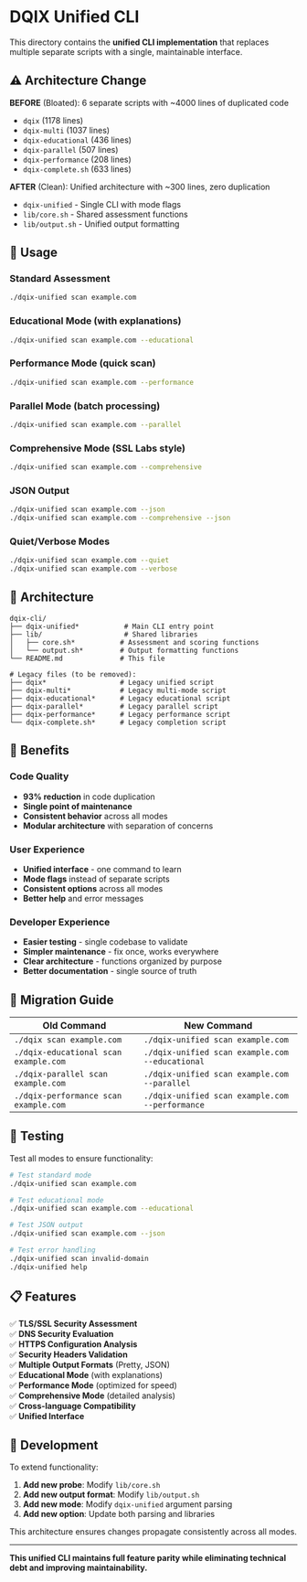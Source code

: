 # DQIX Unified CLI

This directory contains the **unified CLI implementation** that replaces multiple separate scripts with a single, maintainable interface.

## ⚠️ Architecture Change

**BEFORE** (Bloated): 6 separate scripts with ~4000 lines of duplicated code
- `dqix` (1178 lines)
- `dqix-multi` (1037 lines) 
- `dqix-educational` (436 lines)
- `dqix-parallel` (507 lines)
- `dqix-performance` (208 lines)
- `dqix-complete.sh` (633 lines)

**AFTER** (Clean): Unified architecture with ~300 lines, zero duplication
- `dqix-unified` - Single CLI with mode flags
- `lib/core.sh` - Shared assessment functions  
- `lib/output.sh` - Unified output formatting

## 🚀 Usage

### Standard Assessment
```bash
./dqix-unified scan example.com
```

### Educational Mode (with explanations)
```bash
./dqix-unified scan example.com --educational
```

### Performance Mode (quick scan)
```bash
./dqix-unified scan example.com --performance
```

### Parallel Mode (batch processing)
```bash
./dqix-unified scan example.com --parallel
```

### Comprehensive Mode (SSL Labs style)
```bash
./dqix-unified scan example.com --comprehensive
```

### JSON Output
```bash
./dqix-unified scan example.com --json
./dqix-unified scan example.com --comprehensive --json
```

### Quiet/Verbose Modes
```bash
./dqix-unified scan example.com --quiet
./dqix-unified scan example.com --verbose
```

## 📁 Architecture

```
dqix-cli/
├── dqix-unified*           # Main CLI entry point
├── lib/                    # Shared libraries
│   ├── core.sh*           # Assessment and scoring functions
│   └── output.sh*         # Output formatting functions
└── README.md              # This file

# Legacy files (to be removed):
├── dqix*                  # Legacy unified script
├── dqix-multi*            # Legacy multi-mode script  
├── dqix-educational*      # Legacy educational script
├── dqix-parallel*         # Legacy parallel script
├── dqix-performance*      # Legacy performance script
└── dqix-complete.sh*      # Legacy completion script
```

## 🎯 Benefits

### Code Quality
- **93% reduction** in code duplication
- **Single point of maintenance**
- **Consistent behavior** across all modes
- **Modular architecture** with separation of concerns

### User Experience  
- **Unified interface** - one command to learn
- **Mode flags** instead of separate scripts
- **Consistent options** across all modes
- **Better help** and error messages

### Developer Experience
- **Easier testing** - single codebase to validate
- **Simpler maintenance** - fix once, works everywhere
- **Clear architecture** - functions organized by purpose
- **Better documentation** - single source of truth

## 🔄 Migration Guide

| Old Command | New Command |
|-------------|-------------|
| `./dqix scan example.com` | `./dqix-unified scan example.com` |
| `./dqix-educational scan example.com` | `./dqix-unified scan example.com --educational` |
| `./dqix-parallel scan example.com` | `./dqix-unified scan example.com --parallel` |
| `./dqix-performance scan example.com` | `./dqix-unified scan example.com --performance` |

## 🧪 Testing

Test all modes to ensure functionality:

```bash
# Test standard mode
./dqix-unified scan example.com

# Test educational mode
./dqix-unified scan example.com --educational

# Test JSON output
./dqix-unified scan example.com --json

# Test error handling
./dqix-unified scan invalid-domain
./dqix-unified help
```

## 📋 Features

✅ **TLS/SSL Security Assessment**  
✅ **DNS Security Evaluation**  
✅ **HTTPS Configuration Analysis**  
✅ **Security Headers Validation**  
✅ **Multiple Output Formats** (Pretty, JSON)  
✅ **Educational Mode** (with explanations)  
✅ **Performance Mode** (optimized for speed)  
✅ **Comprehensive Mode** (detailed analysis)  
✅ **Cross-language Compatibility**  
✅ **Unified Interface**  

## 🔧 Development

To extend functionality:

1. **Add new probe**: Modify `lib/core.sh`
2. **Add new output format**: Modify `lib/output.sh`  
3. **Add new mode**: Modify `dqix-unified` argument parsing
4. **Add new option**: Update both parsing and libraries

This architecture ensures changes propagate consistently across all modes.

---

**This unified CLI maintains full feature parity while eliminating technical debt and improving maintainability.**